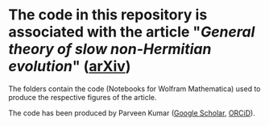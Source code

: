 # The code in this repository is associated with the article "_General theory of slow non-Hermitian evolution_" ([arXiv](https://arxiv.org/abs/????.?????))

The folders contain the code (Notebooks for Wolfram Mathematica) used to produce the respective figures of the article.

The code has been produced by Parveen Kumar ([Google Scholar](https://scholar.google.com/citations?user=MxOPBB8AAAAJ), [ORCiD](https://orcid.org/0000-0003-3132-203X)).

